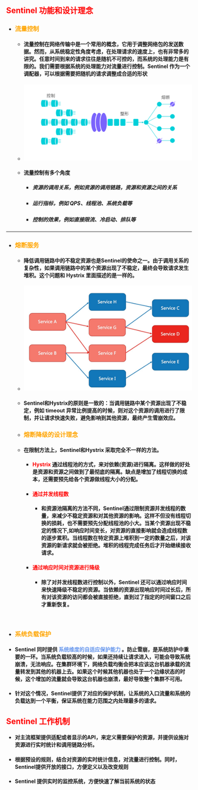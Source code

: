 ## <font color='red'>Sentinel 功能和设计理念</font>





- ### <font color='orange'>流量控制</font>

  

  - #### 流量控制在网络传输中是一个常用的概念，它用于调整网络包的发送数据。然而，从系统稳定性角度考虑，在处理请求的速度上，也有非常多的讲究。任意时间到来的请求往往是随机不可控的，而系统的处理能力是有限的。我们需要根据系统的处理能力对流量进行控制。Sentinel 作为一个调配器，可以根据需要把随机的请求调整成合适的形状

  - ![arch](Sentinel%E5%8A%9F%E8%83%BD%E5%92%8C%E8%AE%BE%E8%AE%A1%E7%90%86%E5%BF%B5.assets/sentinel-flow-overview.jpg)

  - #### 流量控制有多个角度

    - ##### 资源的调用关系，例如资源的调用链路，资源和资源之间的关系

    - ##### 运行指标，例如 QPS、线程池、系统负载等

    - ##### 控制的效果，例如直接限流、冷启动、排队等





<hr>





- ### <font color='orange'>熔断服务</font>

  

  - #### 降低调用链路中的不稳定资源也是Sentinel的使命之一。由于调用关系的复杂性，如果调用链路中的某个资源出现了不稳定，最终会导致请求发生堆积。这个问题和 Hystrix 里面描述的是一样的。

  - <img src="Sentinel%E5%8A%9F%E8%83%BD%E5%92%8C%E8%AE%BE%E8%AE%A1%E7%90%86%E5%BF%B5.assets/62410811-cd871680-b61d-11e9-9df7-3ee41c618644-16382494886703.png" alt="image" style="zoom:67%;" />

  - #### Sentinel和Hystrix的原则是一致的：当调用链路中某个资源出现了不稳定，例如 timeout 异常比例提高的时候，则对这个资源的调用进行了限制，并让请求快速失败，避免影响到其他资源，最终产生雪崩效应。

    

  - ### <font color='orange'>熔断降级的设计理念</font>

  - #### 在限制方法上，Sentinel和Hystrix 采取完全不一样的方法。

    - #### <font color='red'>Hystrix </font>通过线程池的方式，来对依赖(资源)进行隔离。这样做的好处是资源和资源之间做到了最彻底的隔离。缺点是增加了线程切换的成本，还需要预先给各个资源做线程大小的分配。


    - #### <font color='red'>通过并发线程数</font>
    
      - #### 和资源池隔离的方法不同，Sentinel通过限制资源并发线程的数量，来减少不稳定资源和对其他资源的影响。这样不但没有线程切换的损耗，也不需要预先分配线程池的小大。当某个资源出现不稳定的情况下,如响应时间变长，对资源的直接影响就会造成线程数的逐步累积。当线程数在特定资源上堆积到一定的数量之后，对该资源的新请求就会被拒绝。堆积的线程完成任务后才开始继续接收请求。
    
    - #### <font color='red'>通过响应时间对资源进行降级</font> 
    
      - #### 除了对并发线程数进行控制以外，Sentinel 还可以通过响应时间来快速降级不稳定的资源。当依赖的资源出现响应时间过长后，所有对该资源的访问都会被直接拒绝，直到过了指定的时间窗口之后才重新恢复。


​    

  - ### <font color='orange'>系统负载保护</font>

  - #### Sentinel 同时提供<font color='cornflowerblue'> 系统维度的自适应保护能力</font> 。防止雪崩，是系统防护中重要的一环。当系统负载较高的时候，如果还持续让请求进入，可能会导致系统崩溃，无法响应。在集群环境下，网络负载均衡会把本应该这台机器承载的流量转发到其他的机器上去。如果这个时候其他机器也处于一个边缘状态的时候，这个增加的流量就会导致这台机器也崩溃，最好导致整个集群不可用。

  - #### 针对这个情况，Sentinel提供了对应的保护机制，让系统的入口流量和系统的负载达到一个平衡，保证系统在能力范围之内处理最多的请求。







## <font color='red'>Sentinel 工作机制</font>





- #### 对主流框架提供适配或者显示的API，来定义需要保护的资源，并提供设施对资源进行实时统计和调用链路分析。

- #### 根据预设的规则，结合对资源的实时统计信息，对流量进行控制。同时，Sentinel提供开放的接口，方便定义以及改变规则

- #### Sentinel 提供实时的监控系统，方便快速了解当前系统的状态





















